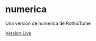 # numerica

Una versión de numerica de RothioTome


[Version Live](https://altaskur.github.io/numerica/dist/)